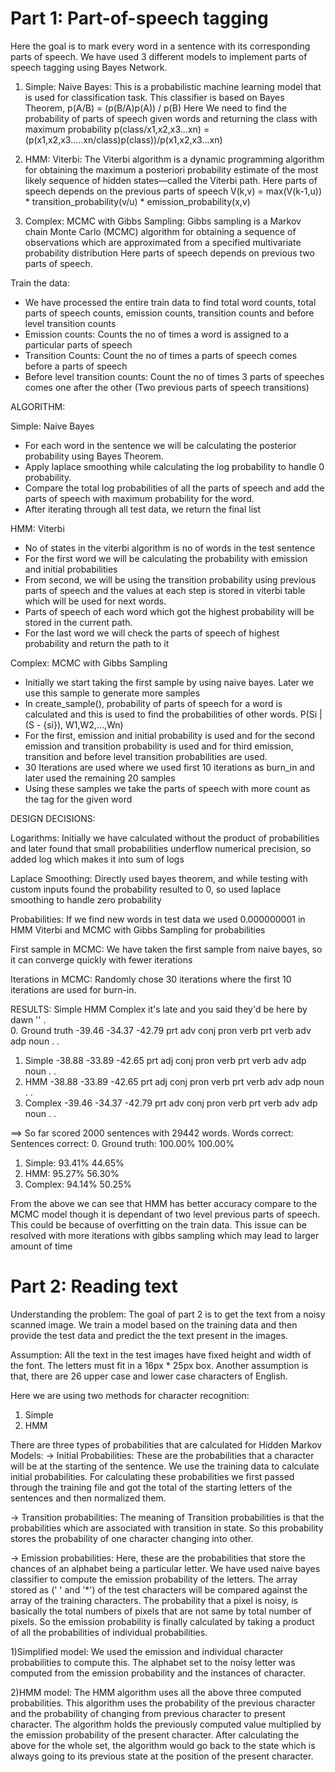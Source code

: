 # Part 1: Part-of-speech tagging

Here the goal is to mark every word in a sentence with its corresponding parts of speech.
We have used 3 different models to implement parts of speech tagging using Bayes Network.

1. Simple: Naive Bayes:
This is a probabilistic machine learning model that is used for classification task. 
This classifier is based on Bayes Theorem, p(A/B) = (p(B/A)p(A)) / p(B) 
Here We need to find the probability of parts of speech given words and returning the class with maximum 
probability p(class/x1,x2,x3...xn) = (p(x1,x2,x3.....xn/class)p(class))/p(x1,x2,x3...xn)

2. HMM: Viterbi:
The Viterbi algorithm is a dynamic programming algorithm for obtaining the maximum a posteriori probability estimate of 
the most likely sequence of hidden states—called the Viterbi path.
Here parts of speech depends on the previous parts of speech
V(k,v) = max(V(k-1,u)) * transition_probability(v/u) * emission_probability(x,v)

3. Complex: MCMC with Gibbs Sampling:
Gibbs sampling is a Markov chain Monte Carlo (MCMC) algorithm for obtaining a sequence of observations which
are approximated from a specified multivariate probability distribution
Here parts of speech depends on previous two parts of speech.

Train the data:
- We have processed the entire train data to find total word counts, total parts of speech counts,
emission counts, transition counts and before level transition counts
- Emission counts: Counts the no of times a word is assigned to a particular parts of speech
- Transition Counts: Count the no of times a parts of speech comes before a parts of speech
- Before level transition counts: Count the no of times 3 parts of speeches comes one after the other
  (Two previous parts of speech transitions)


ALGORITHM:

Simple: Naive Bayes
- For each word in the sentence we will be calculating the posterior probability using Bayes Theorem.
- Apply laplace smoothing while calculating the log probability to handle 0 probability.
- Compare the total log probabilities of all the parts of speech and add the parts of speech with maximum probability 
for the word.
- After iterating through all test data, we return the final list

HMM: Viterbi
- No of states in the viterbi algorithm is no of words in the test sentence
- For the first word we will be calculating the probability with emission and initial probabilities
- From second, we will be using the transition probability using previous parts of speech and the values at
each step is stored in viterbi table which will be used for next words. 
- Parts of speech of each word which got the highest probability will be stored in the current path.
- For the last word we will check the parts of speech of highest probability and return the path to it

Complex: MCMC with Gibbs Sampling
- Initially we start taking the first sample by using naive bayes. Later we use this sample to generate more
samples
- In create_sample(), probability of parts of speech for a word is calculated and this is used to find the
probabilities of other words. P(Si | (S - {si}), W1,W2,...,Wn)
- For the first, emission and initial probability is used and for the second emission and transition probability
is used and for third emission, transition and before level transition probabilities are used.
- 30 Iterations are used where we used first 10 iterations as burn_in and later used the remaining 20 samples
- Using these samples we take the parts of speech with more count as the tag for the given word


DESIGN DECISIONS:

Logarithms: 
Initially we have calculated without the product of probabilities and later found that small probabilities 
underflow numerical precision, so added log which makes it into sum of logs

Laplace Smoothing: 
Directly used bayes theorem, and while testing with custom inputs found the probability resulted to 
0, so used laplace smoothing to handle zero probability

Probabilities:
If we find new words in test data we used 0.000000001 in HMM Viterbi and MCMC with Gibbs Sampling for
probabilities

First sample in MCMC:
We have taken the first sample from naive bayes, so it can converge quickly with fewer iterations

Iterations in MCMC:
Randomly chose 30 iterations where the first 10 iterations are used for burn-in.

RESULTS:
                  Simple     HMM Complex it's  late  and   you   said  they'd be    here  by    dawn  ''    .    
0. Ground truth   -39.46  -34.37  -42.79 prt   adv   conj  pron  verb  prt    verb  adv   adp   noun  .     .    
1. Simple         -38.88  -33.89  -42.65 prt   adj   conj  pron  verb  prt    verb  adv   adp   noun  .     .    
2. HMM            -38.88  -33.89  -42.65 prt   adj   conj  pron  verb  prt    verb  adv   adp   noun  .     .    
3. Complex        -39.46  -34.37  -42.79 prt   adv   conj  pron  verb  prt    verb  adv   adp   noun  .     .    

==> So far scored 2000 sentences with 29442 words.
                   Words correct:     Sentences correct: 
   0. Ground truth:      100.00%              100.00%
   1. Simple:            93.41%               44.65%
   2. HMM:               95.27%               56.30%
   3. Complex:           94.14%               50.25%

From the above we can see that HMM has better accuracy compare to the MCMC model though it is dependant of
two level previous parts of speech. This could be because of overfitting on the train data.
This issue can be resolved with more iterations with gibbs sampling which may lead to larger amount of time

# Part 2: Reading text

Understanding the problem:
The goal of part 2 is to get the text from a noisy scanned image. We train a model based on the training data and then provide the test data and predict the the text present in the images.

Assumption:
All the text in the test images have fixed height and width of the font. The letters must fit in a 16px * 25px box. Another assumption is that, there are 26 upper case and lower case characters of English.

Here we are using two methods for character recognition:
1) Simple
2) HMM

There are three types of probabilities that are calculated for Hidden Markov Models:
-> Initial Probabilities:
These are the probabilities that a character will be at the starting of the sentence. We use the training data to calculate initial probabilities. For calculating these probabilities we first passed through the training file and got the total of the starting letters of the sentences and then normalized them.

-> Transition probabilities:
The meaning of Transition probabilities is that the probabilities which are associated with transition in state. So this probability stores the probability of one character changing into other.

-> Emission probabilities:
Here, these are the probabilities that store the chances of an alphabet being a particular letter. We have used naive bayes classifier to compute the emission probability of the letters. The array stored as (' ' and '*') of the test characters will be compared against the array of the training characters. The probability that a pixel is noisy, is basically the total numbers of pixels that are not same by total number of pixels.  So the emission probability is finally calculated by taking a product of all the probabilities of individual probabilities.

1)Simplified model:
We used the emission and individual character probabilities to compute this. The alphabet set to the noisy letter was computed from the emission probability and the instances of character.

2)HMM model:
The HMM algorithm uses all the above three computed probabilities. This algorithm uses the probability of the previous character and the probability of changing from previous character to present character. The algorithm holds the previously computed value multiplied by the emission probability of the present character. After calculating the above for the whole set,  the algorithm would go back to the state which is always going to its previous state at the position of the present character.

